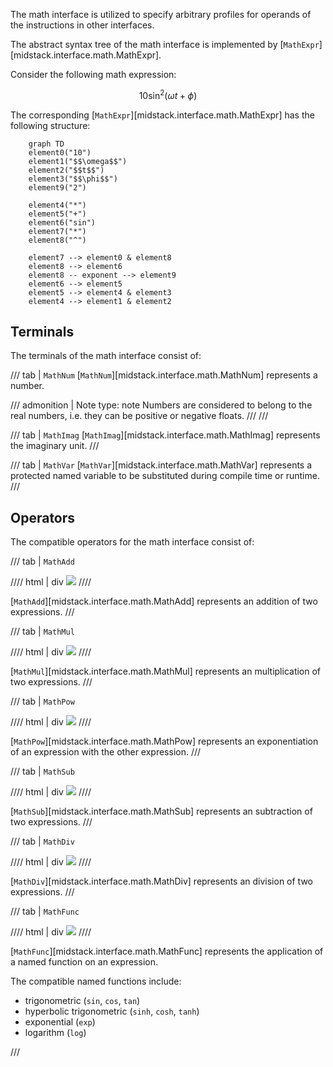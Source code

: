 The math interface is utilized to specify arbitrary profiles for operands of the instructions in other interfaces.

The abstract syntax tree of the math interface is implemented by [`MathExpr`][midstack.interface.math.MathExpr].

Consider the following math expression:

$$
10 \sin^2(\omega t + \phi)
$$

The corresponding [`MathExpr`][midstack.interface.math.MathExpr] has the following structure:

```mermaid
    graph TD
    element0("10")
    element1("$$\omega$$")
    element2("$$t$$")
    element3("$$\phi$$")
    element9("2")

    element4("*")
    element5("+")
    element6("sin")
    element7("*")
    element8("^")

    element7 --> element0 & element8
    element8 --> element6
    element8 -- exponent --> element9
    element6 --> element5
    element5 --> element4 & element3
    element4 --> element1 & element2
```

## Terminals

The terminals of the math interface consist of:

/// tab | `MathNum`
[`MathNum`][midstack.interface.math.MathNum] represents a number.

<!-- prettier-ignore -->
/// admonition | Note
    type: note
Numbers are considered to belong to the real numbers, i.e. they can be positive or negative floats.
///
///

/// tab | `MathImag`
[`MathImag`][midstack.interface.math.MathImag] represents the imaginary unit.
///

/// tab | `MathVar`
[`MathVar`][midstack.interface.math.MathVar] represents a protected named variable to be substituted during compile time or runtime.
///

## Operators

The compatible operators for the math interface consist of:

/// tab | `MathAdd`

//// html | div
![](https://img.shields.io/badge/binary-blue)
////

[`MathAdd`][midstack.interface.math.MathAdd] represents an addition of two expressions.
///

/// tab | `MathMul`

//// html | div
![](https://img.shields.io/badge/binary-blue)
////

[`MathMul`][midstack.interface.math.MathMul] represents an multiplication of two expressions.
///

/// tab | `MathPow`

//// html | div
![](https://img.shields.io/badge/binary-blue)
////

[`MathPow`][midstack.interface.math.MathPow] represents an exponentiation of an expression with the other expression.
///

/// tab | `MathSub`

//// html | div
![](https://img.shields.io/badge/binary-blue)
////

[`MathSub`][midstack.interface.math.MathSub] represents an subtraction of two expressions.
///

/// tab | `MathDiv`

//// html | div
![](https://img.shields.io/badge/binary-blue)
////

[`MathDiv`][midstack.interface.math.MathDiv] represents an division of two expressions.
///

/// tab | `MathFunc`

//// html | div
![](https://img.shields.io/badge/unary-red)
////

[`MathFunc`][midstack.interface.math.MathFunc] represents the application of a named function on an expression.

The compatible named functions include:

- trigonometric (`sin`, `cos`, `tan`)
- hyperbolic trigonometric (`sinh`, `cosh`, `tanh`)
- exponential (`exp`)
- logarithm (`log`)

///
